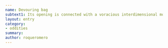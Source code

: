```yaml
---
name: Devouring bag
subtext1: Its opening is connected with a voracious interdimensional monstrosity, vacuuming anything inserted inside it.
layout: entry
category:
- oddities
summary: 
author: roqueromero
---
```


